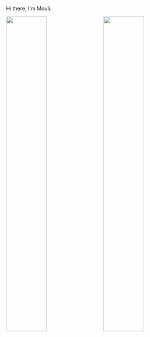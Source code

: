 Hi there, I'm Mouli.

<img align="left" width="47%" src="https://github-readme-stats.vercel.app/api?username=moulee9963&show_icons=true&theme=synthwave" />
<img align="right" width="47%" src="https://github-readme-stats.vercel.app/api/top-langs/?username=moulee9963&layout=compact" />



